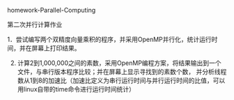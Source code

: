 homework-Parallel-Computing

第二次并行计算作业

1．尝试编写两个双精度向量乘积的程序，并采用OpenMP并行化，统计运行时间，并在屏幕上打印结果。

2. 计算2到1,000,000之间的素数，采用OpenMP编程方案，将结果输出到一个文件，与串行版本程序比较；并在屏幕上显示寻找到的素数个数，
并分析线程数从1到8的加速比（加速比定义为串行运行时间与并行运行时间的比值，可以用linux自带的time命令进行运行时间统计）
